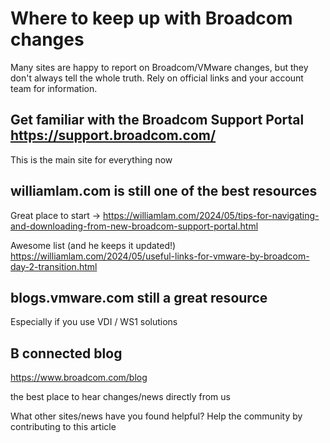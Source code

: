 # Where to keep up with Broadcom changes

Many sites are happy to report on Broadcom/VMware changes, but they don't always tell the whole truth. Rely on official links and your account team for information.

## Get familiar with the Broadcom Support Portal https://support.broadcom.com/

This is the main site for everything now


## williamlam.com is still one of the best resources

Great place to start -> https://williamlam.com/2024/05/tips-for-navigating-and-downloading-from-new-broadcom-support-portal.html

Awesome list (and he keeps it updated!) https://williamlam.com/2024/05/useful-links-for-vmware-by-broadcom-day-2-transition.html


## blogs.vmware.com still a great resource

Especially if you use VDI / WS1 solutions


## B connected blog 
https://www.broadcom.com/blog

the best place to hear changes/news directly from us


What other sites/news have you found helpful? Help the community by contributing to this article
